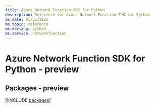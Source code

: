 ```yaml
---
title: Azure Network Function SDK for Python
description: Reference for Azure Network Function SDK for Python
ms.date: 01/31/2025
ms.topic: reference
ms.devlang: python
ms.service: networkfunction
---
```

# Azure Network Function SDK for Python - preview
## Packages - preview
[!INCLUDE [packages](network-function-index.md)]